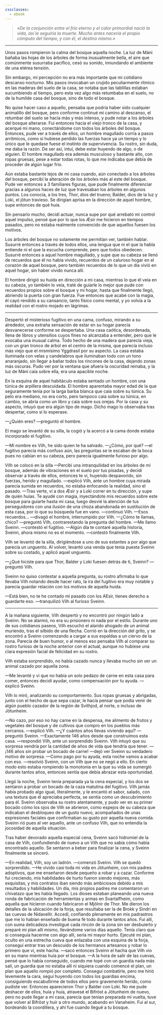 ```yaml
---
cssclasses:
  - ebook
---
```


> *«De la conjunción entre el frío eterno y el calor primordial nació la vida, así le seguiría la muerte. Mucho antes nacería el propio cómputo del tiempo, y con él, el destino mismo.»*

---

Unos pasos rompieron la calma del bosque aquella noche. La luz de Máni bañaba las hojas de los árboles de forma inusualmente bella, el aire que comúnmente susurraba pacífico, cesó su sonido, innundando el ambiente de una etérea tensión. 

Sin embargo, mi percepción no era más importante que mi cotidiano descanso nocturno. Mis pasos invocaban un crujido peculiarmente rítmico en las maderas del suelo de la casa, se notaba que las tablillas estaban sucumbiendo al tiempo, pero esta vez algo más retumbaba en el suelo, no de la humilde casa del bosque, sino de todo el bosque.

No quise hacer caso a aquello, pensaba que podría haber sido cualquier animalillo del bosque, pero conforme continué mi camino al descanso, el retumbar del suelo se hacía más y más intenso, y pude notar a los árboles del bosque alterarse. Fui entonces hacia el viejo tronco de la casa, y acerqué mi mano, conectándome con todos los árboles del bosque. Entonces, pude ver a través de ellos, un hombre magullado corría a pasos arrítmicos, como si hubiese perdido las fuerzas hace ya un tiempo y lo único que le quedase fuese el instinto de supervivencia. Su rostro, sin duda, me daba la razón. De ser así, intuí, debe estar huyendo de algo, o de alguien. El hombre magullado era además musculoso y bastante alto, con ropas gruesas, pese a estar todas rotas, lo que me indicaba que debía de proceder de algún lugar frío.

Aún estaba bastante lejos de mi casa cuando, aún conectado a los árboles del bosque, percibí la alteración de los árboles más al este del bosque. Pude ver entonces a 3 familiares figuras, que pude finalmente diferenciar gracias a algunos haces de luz que travesaban los árboles en algunos puntos. Los conocía, a los tres, Thor, dios del trueno; Balder, dios de la luz y Loki, el jötun travieso. Se dirigían aprisa en la dirección de aquel hombre, supe entonces de qué huía.

Sin pensarlo mucho, decidí actuar, nunca supe por qué arrebató mi control aquel impulso, pensé que por lo que los Æsir me hicieron en tiempos pasados, pero no estaba realmente convencido de que aquellos fuesen los motivos.

Los árboles del bosque no solamente me permitían ver, también hablar. Susurré entonces a través de todos ellos, una lengua que ni el que la habla entiende ni el que la escucha comprende, pero que todos obedecen. Susurré entonces a aquel hombre magullado, y supe que su cabeza se llenó de recuerdos que él no había vivido, recuerdos de un caluroso hogar en el corazón de aquel bosque, pero también recuerdos de lo que un día vivió en aquel hogar, sin haber vivido nunca allí.

El hombre dirigió su huida en dirección a mi casa, mientras lo que él veía en su cabeza, yo también lo veía, traté de guiarle lo mejor que pude con recuerdos propios sobre el bosque y mi hogar, hasta que finalmente llegó, abriendo la puerta con gran fuerza. Fue entonces que acabé con la magia, él cayó rendido a su cansancio, tanto físico como mental, y yo volvía a la realidad con el rostro mojado en lágrimas.

---

Despertó el misterioso fugitivo en una cama, confuso, mirando a su alrededor, una extraña sensación de estar en su hogar parecía desvanecerse conforme se despertaba. Una casa caótica, desordenada, llena de libros y utensilios cuyos fines no alcanzaba a entender, pero que le evocaba una inusual calma. Todo hecho de una madera que parecía vieja, con un gran tronco de árbol en el centro de la misma, que parecía incluso más viejo que el mismísimo Yggdrasil por su aspecto. La casa estaba iluminada con velas y candelabros que iluminaban todo con un tono anaranjado, sin llegar a bañar todos los rincones de la casa, dejando zonas más oscuras. Pudo ver por la ventana que afuera la oscuridad reinaba, y la luz de Máni caía sobre ella, era una apacible noche.

En la esquina de aquel habitáculo estaba sentado un hombre, con una túnica de arpillera descuidada. El hombre aparentaba mayor edad de la que seguramente tenía por la larga barba blanca que caía sobre su túnica. Su pelo era mediano, no era corto, pero tampoco caía sobre su túnica, en cambio, se abría como un libro y caía sobre sus orejas. Por la casa y su aspecto, intuyó que era algún tipo de mago. Dicho mago lo observaba tras despertar, como si lo esperase.

—¿Quién eres? —preguntó el hombre.

El mago se levantó de su silla, la cogió y la acercó a la cama donde estaba incorporado el fugitivo.

—Mi nombre es Vilh, he sido quien te ha salvado.
—¿Cómo, por qué? —el fugitivo parecía más confuso aún, las preguntas se le escaban de la boca pues no cabían en su cabeza, pero parecía igualmente furioso por algo.

Vilh se colocó en la silla
—Percibí una intranquilidad en los árboles de mi bosque, además de vibraciones en el suelo por tus pisadas, y decidí observar a través de ellos, entonces te vi, huyendo despavorido, sin fuerzas, herido y magullado. —explicó Vilh, ante un hombre cuya mirada parecía sumida en recuerdos, no estaba enfocando la realidad, sino el pasado.
—Tras verte, ví a dos Æsir y a Loki correr en tu dirección, y supe de quién huías. Te ayudé con magia, inyectándote mis recuerdos sobre este bosque para guiarte hasta mi casa, luego desvié la atención de tus perseguidores con una ilusión de una choza abandonada en sustitución de esta casa, por lo que su búsqueda fue en vano. —continuó Vilh.
—Esos recuerdos... —divagó el hombre, interrumpido por Vilh.
—¿Cómo te llamas, chico? —preguntó Vilh, contrarestando la pregunta del hombre.
—Me llamo Sveinn. —contestó el fugitivo.
—Algún día te contaré aquella historia, Sveinn, ahora mismo no es el momento. —contestó finalmente Vilh.

Vilh se levantó de la silla, dirigiéndose a uno de sus estantes a por algo que parecía un unguento. Al volver, levantó una venda que tenía puesta Sveinn sobre su costado, y aplicó aquel unguento.

—¿Qué hiciste para que Thor, Balder y Loki fuesen detrás de ti, Sveinn? —preguntó Vilh.

Sveinn no quiso contestar a aquella pregunta, su rostro afirmaba lo que llevaba Vilh notando desde hacer rato, la ira del fugitivo era muy notable y parecía guardar relación con los motivos de aquella huida.

—Está bien, no te he contado mi pasado con los AEsir, tienes derecho a guardarte eso. —tranquilizó Vilh al furioso Sveinn.

---

A la mañana siguiente, Vilh despertó y no encontró por ningún lado a Sveinn. No se alarmó, no era su prisionero ni nada por el estilo. Durante uno de sus cotidianos paseos, Vilh escuchó el alarido ahogado de un animal muriendo, tras el silbido de una flecha. Corrió en la dirección del grito, y se encontró a Sveinn comenzando a cargar a sus espaldas a un ciervo de la zona. Parecía de buen humor, o al menos eso pensaba Vilh al comparar su rostro furioso de la noche anterior con el actual, aunque no hubiese una clara expresión facial de felicidad en su rostro.

Vilh estaba sorprendido, no había cazado nunca y llevaba mucho sin ver un animal cazado por aquella zona.

—Me levanté y vi que no había un solo pedazo de carne en esta casa para comer, entonces decidí ayudar, como compensación por tu ayuda. —explicó Sveinn.

Vilh lo miró, analizando su comportamiento. Sus ropas gruesas y abrigadas, junto con el hecho de que sepa cazar, le hacía pensar que podía venir de algún pueblo cazador de la región de Svíthjod, al norte, o incluso de Jötunheim.

—No cazo, por eso no hay carne en la despensa, me alimento de frutos y vegetales del bosque y de cultivos que compro en los pueblos más cercanos. —explicó Vilh.
—¿Y cuántos años llevas viviendo aquí? —preguntó Sveinn.
—Exactamente 146 años desde que construímos esta casa. —respondió Vilh, ante un sorprendido Sveinn. Vilh intuyó que su sorpresa vendría por la cantidad de años de vida que tendría que tener.
—¡146 años sin probar un bocado de carne! —dejó ver Sveinn su verdadero motivo de sorpresa.
—Como pago por tu ayuda, esta noche vamos a acabar con eso. —resolvió Sveinn, con un Vilh que no se negó a ello. En cierto modo esto estaba rompiendo la monotonía en la que su vida se sumergió durante tantos años, entonces sentía que debía abrazar esta oportunidad.

Llegó la noche, Sveinn tenía preparada ya la cena especial, y los dos se sentaron a probar un bocado de la caza matutina del fugitivo. Vilh jamás había probado algo igual, literalmente, y le encantó el sabor, salado, con una textura que él apreciaba perfecta, se sentía como un descubrimiento para él. Sveinn observaba su rostro atentamente, y pudo ver en su primer bocado cómo los ojos de Vilh se abrieron, como espejos de su cabeza que indicaban el desbloqueo de un gusto nuevo, acompañados de unas expresiones faciales que confirmaban su gusto por aquella nueva comida. Sveinn rió pues al ver aquello, ante un confuso Vilh, que no entendía la jocosidad de aquella situación.

Tras haber devorado aquella especial cena, Sveinn sacó hidromiel de la casa de Vilh, confundiendo de nuevo a un Vilh que no sabía cómo había encontrado aquello.
Se sentaron a beber para finalizar la cena, y Sveinn finalmente se sinceró.

—En realidad, Vilh, soy un ladrón. —comenzó Sveinn. Vilh se quedó sorprendido.
—He vivido casi toda mi vida en Jötunheim, con mis padres adoptivos, que me enseñaron desde pequeño a robar y a cazar. Conforme fui creciendo, mis habilidades de hurto fueron siendo mejores, más exquisitas, y mis contratos iban siendo más ambiciosos debido a mis resultados y habilidades. Un día, mis propios padres me comentaron un chivatazo que les había llegado. Los dioses estaban planeando una nueva ronda de fabricación de herramientas y armas en Svartalfheim, como aquella que hicieron cuando fabricaron el Mjölnir de Thor. Me dieron los detalles de la ubicación de la forja, que resultaba ser la de Brokk y Sindri en las cuevas de Nidavellir. Accedí, confiando plenamente en mis padrastros que me lo habían enseñado de buena fé todo durante tantos años. Fui allí, con suma delicadeza investigué cada rincón de la zona sin ser desbuierto y preparé mi plan allí mismo, llevándome varios días aquello. Tenía claro que si conseguía hacerme con algo allí, sería mi mayor hurto. Ejecuté mi plan, oculto en una estrecha cueva que enlazaba con una esquina de la forja, conseguí entrar tras un descuido de los hermanos artesanos y robar lo primero que ví, este hacha. —sacó entonces Sveinn el hacha que Vilh vio en su mano mientras huía por el bosque.
—A la hora de salir de las cuevas, pensé que lo había conseguido, cuando me topé con un guardia nada más salí, un guardia que no estaba allí ni siquiera cuando comencé el plan, un plan que aquello rompió por completo. Conseguí combatirle, pero me hirió levemente la cara, seguí huyendo con todos los guardias encima, consiguiendo escabullirme de todos ellos pero gravemente herido, como pudiste ver. Entonces aparecieron Thor y Balder con Loki. No me pude deshacer de ellos, huía y huía, atravesé el Bifröst a Jötunheim de nuevo, pero no pude llegar a mi casa, parecía que tenían preparada mi vuelta, tuve que volver al Bifröst y huír a otro mundo, acabando en Vanaheim. Fui al sur, bordeando la coordillera, y ahí fue cuando llegué a tu bosque.

